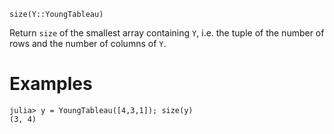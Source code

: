 ```
size(Y::YoungTableau)
```

Return `size` of the smallest array containing `Y`, i.e. the tuple of the number of rows and the number of columns of `Y`.

# Examples

```jldoctest
julia> y = YoungTableau([4,3,1]); size(y)
(3, 4)
```
